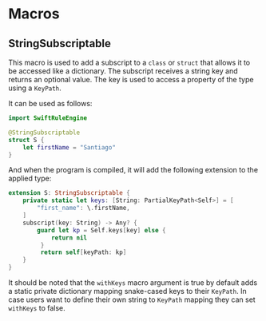 # Macros

## StringSubscriptable

This macro is used to add a subscript to a `class` or `struct` that allows it to
be accessed like a dictionary. The subscript receives a string key and returns
an optional value. The key is used to access a property of the type using a `KeyPath`.

It can be used as follows:
```swift
import SwiftRuleEngine

@StringSubscriptable
struct S {
    let firstName = "Santiago"
}
```

And when the program is compiled, it will add the following extension to the applied type:
```swift
extension S: StringSubscriptable {
    private static let keys: [String: PartialKeyPath<Self>] = [
        "first_name": \.firstName,
    ]
    subscript(key: String) -> Any? {
        guard let kp = Self.keys[key] else {
            return nil
         }
         return self[keyPath: kp]
    }
}
```

It should be noted that the `withKeys` macro argument is true by default adds a static private dictionary
mapping snake-cased keys to their `KeyPath`. In case users want to define their own string to `KeyPath`
mapping they can set `withKeys` to false.